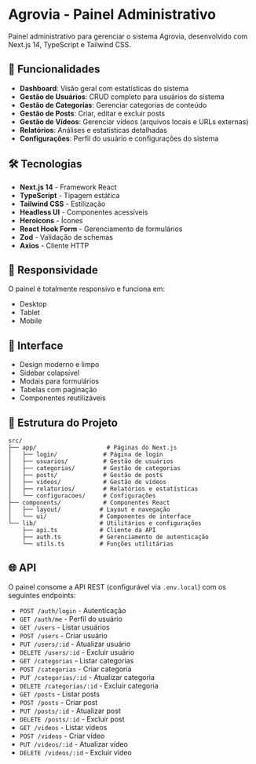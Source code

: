 # Agrovia - Painel Administrativo

Painel administrativo para gerenciar o sistema Agrovia, desenvolvido com Next.js 14, TypeScript e Tailwind CSS.

## 🚀 Funcionalidades

- **Dashboard**: Visão geral com estatísticas do sistema
- **Gestão de Usuários**: CRUD completo para usuários do sistema
- **Gestão de Categorias**: Gerenciar categorias de conteúdo
- **Gestão de Posts**: Criar, editar e excluir posts
- **Gestão de Vídeos**: Gerenciar vídeos (arquivos locais e URLs externas)
- **Relatórios**: Análises e estatísticas detalhadas
- **Configurações**: Perfil do usuário e configurações do sistema

## 🛠️ Tecnologias

- **Next.js 14** - Framework React
- **TypeScript** - Tipagem estática
- **Tailwind CSS** - Estilização
- **Headless UI** - Componentes acessíveis
- **Heroicons** - Ícones
- **React Hook Form** - Gerenciamento de formulários
- **Zod** - Validação de schemas
- **Axios** - Cliente HTTP

## 📱 Responsividade

O painel é totalmente responsivo e funciona em:
- Desktop
- Tablet
- Mobile

## 🎨 Interface

- Design moderno e limpo
- Sidebar colapsível
- Modais para formulários
- Tabelas com paginação
- Componentes reutilizáveis

## 🔧 Estrutura do Projeto

```
src/
├── app/                    # Páginas do Next.js
│   ├── login/             # Página de login
│   ├── usuarios/          # Gestão de usuários
│   ├── categorias/        # Gestão de categorias
│   ├── posts/             # Gestão de posts
│   ├── videos/            # Gestão de vídeos
│   ├── relatorios/        # Relatórios e estatísticas
│   └── configuracoes/     # Configurações
├── components/            # Componentes React
│   ├── layout/           # Layout e navegação
│   └── ui/               # Componentes de interface
└── lib/                  # Utilitários e configurações
    ├── api.ts            # Cliente da API
    ├── auth.ts           # Gerenciamento de autenticação
    └── utils.ts          # Funções utilitárias
```

## 🌐 API

O painel consome a API REST (configurável via `.env.local`) com os seguintes endpoints:

- `POST /auth/login` - Autenticação
- `GET /auth/me` - Perfil do usuário
- `GET /users` - Listar usuários
- `POST /users` - Criar usuário
- `PUT /users/:id` - Atualizar usuário
- `DELETE /users/:id` - Excluir usuário
- `GET /categorias` - Listar categorias
- `POST /categorias` - Criar categoria
- `PUT /categorias/:id` - Atualizar categoria
- `DELETE /categorias/:id` - Excluir categoria
- `GET /posts` - Listar posts
- `POST /posts` - Criar post
- `PUT /posts/:id` - Atualizar post
- `DELETE /posts/:id` - Excluir post
- `GET /videos` - Listar vídeos
- `POST /videos` - Criar vídeo
- `PUT /videos/:id` - Atualizar vídeo
- `DELETE /videos/:id` - Excluir vídeo

